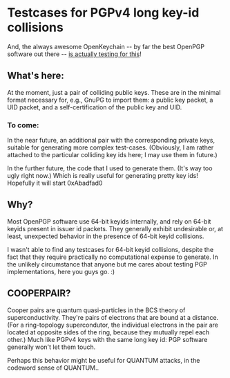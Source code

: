 # Testcases for PGPv4 long key-id collisions

And, the always awesome OpenKeychain -- by far the best OpenPGP software out there -- [is actually testing for this][openkeychain]!

[openkeychain]: https://github.com/open-keychain/open-keychain/tree/development/OpenKeychain-Test/src/test/resources/test-keys/cooperpair

## What's here:

At the moment, just a pair of colliding public keys. These are in the minimal format necessary for, e.g., GnuPG to import them: a public key packet, a UID packet, and a self-certification of the public key and UID.

### To come:

In the near future, an additional pair with the corresponding private keys, suitable for generating more complex test-cases. (Obviously, I am rather attached to the particular colliding key ids here; I may use them in future.)

In the further future, the code that I used to generate them. (It's way too ugly right now.) Which is really useful for generating pretty key ids! Hopefully it will start 0xAbadfad0

## Why?

Most OpenPGP software use 64-bit keyids internally, and rely on 64-bit keyids present in issuer id packets. They generally exhibit undesirable or, at least, unexpected behavior in the presence of 64-bit keyid collisions.

I wasn't able to find any testcases for 64-bit keyid collisions, despite the fact that they require practically no computational expense to generate. In the unlikely circumstance that anyone but me cares about testing PGP implementations, here you guys go. :)

## COOPERPAIR?

Cooper pairs are quantum quasi-particles in the BCS theory of superconductivity. They're pairs of electrons that are bound at a distance. (For a ring-topology supercondutor, the individual electrons in the pair are located at opposite sides of the ring, because they mutually repel each other.) Much like PGPv4 keys with the same long key id: PGP software generally won't let them touch.

Perhaps this behavior might be useful for QUANTUM attacks, in the codeword sense of QUANTUM..
